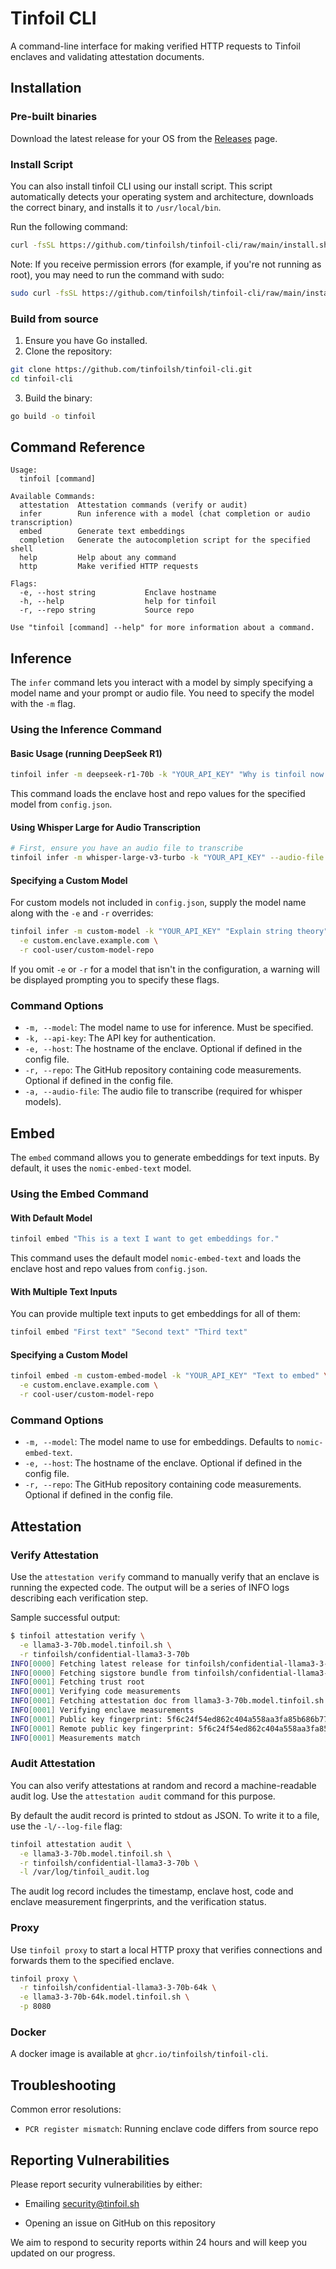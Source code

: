 # Tinfoil CLI

A command-line interface for making verified HTTP requests to Tinfoil enclaves and validating attestation documents.

## Installation

### Pre-built binaries

Download the latest release for your OS from the [Releases](https://github.com/tinfoilsh/tinfoil-cli/releases) page.

### Install Script

You can also install tinfoil CLI using our install script. This script automatically detects your operating system and architecture, downloads the correct binary, and installs it to `/usr/local/bin`.

Run the following command:

```sh
curl -fsSL https://github.com/tinfoilsh/tinfoil-cli/raw/main/install.sh | sh
```

Note: If you receive permission errors (for example, if you're not running as root), you may need to run the command with sudo:

```sh
sudo curl -fsSL https://github.com/tinfoilsh/tinfoil-cli/raw/main/install.sh | sh
```

### Build from source

1. Ensure you have Go installed.
2. Clone the repository:

```bash
git clone https://github.com/tinfoilsh/tinfoil-cli.git
cd tinfoil-cli
```

3. Build the binary:

```bash
go build -o tinfoil
```

## Command Reference

```text
Usage:
  tinfoil [command]

Available Commands:
  attestation  Attestation commands (verify or audit)
  infer        Run inference with a model (chat completion or audio transcription)
  embed        Generate text embeddings
  completion   Generate the autocompletion script for the specified shell
  help         Help about any command
  http         Make verified HTTP requests

Flags:
  -e, --host string           Enclave hostname
  -h, --help                  help for tinfoil
  -r, --repo string           Source repo

Use "tinfoil [command] --help" for more information about a command.
```

## Inference

The `infer` command lets you interact with a model by simply specifying a model name and your prompt or audio file. You need to specify the model with the `-m` flag.

### Using the Inference Command

#### Basic Usage (running DeepSeek R1)

```bash
tinfoil infer -m deepseek-r1-70b -k "YOUR_API_KEY" "Why is tinfoil now called aluminum foil?"
```

This command loads the enclave host and repo values for the specified model from `config.json`.

#### Using Whisper Large for Audio Transcription

```bash
# First, ensure you have an audio file to transcribe
tinfoil infer -m whisper-large-v3-turbo -k "YOUR_API_KEY" --audio-file "path/to/audio.mp3"
```

#### Specifying a Custom Model

For custom models not included in `config.json`, supply the model name along with the `-e` and `-r` overrides:

```bash
tinfoil infer -m custom-model -k "YOUR_API_KEY" "Explain string theory" \
  -e custom.enclave.example.com \
  -r cool-user/custom-model-repo
```

If you omit `-e` or `-r` for a model that isn't in the configuration, a warning will be displayed prompting you to specify these flags.

### Command Options

- `-m, --model`: The model name to use for inference. Must be specified.
- `-k, --api-key`: The API key for authentication.
- `-e, --host`: The hostname of the enclave. Optional if defined in the config file.
- `-r, --repo`: The GitHub repository containing code measurements. Optional if defined in the config file.
- `-a, --audio-file`: The audio file to transcribe (required for whisper models).


## Embed

The `embed` command allows you to generate embeddings for text inputs. By default, it uses the `nomic-embed-text` model.

### Using the Embed Command

#### With Default Model

```bash
tinfoil embed "This is a text I want to get embeddings for."
```

This command uses the default model `nomic-embed-text` and loads the enclave host and repo values from `config.json`.

#### With Multiple Text Inputs

You can provide multiple text inputs to get embeddings for all of them:

```bash
tinfoil embed "First text" "Second text" "Third text"
```

#### Specifying a Custom Model

```bash
tinfoil embed -m custom-embed-model -k "YOUR_API_KEY" "Text to embed" \
  -e custom.enclave.example.com \
  -r cool-user/custom-model-repo
```

### Command Options

- `-m, --model`: The model name to use for embeddings. Defaults to `nomic-embed-text`.
- `-e, --host`: The hostname of the enclave. Optional if defined in the config file.
- `-r, --repo`: The GitHub repository containing code measurements. Optional if defined in the config file.


## Attestation

### Verify Attestation

Use the `attestation verify` command to manually verify that an enclave is running the expected code. The output will be a series of INFO logs describing each verification step.

Sample successful output:

```bash
$ tinfoil attestation verify \
  -e llama3-3-70b.model.tinfoil.sh \
  -r tinfoilsh/confidential-llama3-3-70b
INFO[0000] Fetching latest release for tinfoilsh/confidential-llama3-3-70b 
INFO[0000] Fetching sigstore bundle from tinfoilsh/confidential-llama3-3-70b for digest f2f48557c8b0c1b268f8d8673f380242ad8c4983fe9004c02a8688a89f94f333 
INFO[0001] Fetching trust root                          
INFO[0001] Verifying code measurements                  
INFO[0001] Fetching attestation doc from llama3-3-70b.model.tinfoil.sh 
INFO[0001] Verifying enclave measurements               
INFO[0001] Public key fingerprint: 5f6c24f54ed862c404a558aa3fa85b686b77263ceeda86131e7acd90e8af5db2 
INFO[0001] Remote public key fingerprint: 5f6c24f54ed862c404a558aa3fa85b686b77263ceeda86131e7acd90e8af5db2 
INFO[0001] Measurements match  
```

### Audit Attestation

You can also verify attestations at random and record a machine-readable audit log. Use the `attestation audit` command for this purpose.

By default the audit record is printed to stdout as JSON. To write it to a file, use the `-l/--log-file` flag:

```bash
tinfoil attestation audit \
  -e llama3-3-70b.model.tinfoil.sh \
  -r tinfoilsh/confidential-llama3-3-70b \
  -l /var/log/tinfoil_audit.log
```

The audit log record includes the timestamp, enclave host, code and enclave measurement fingerprints, and the verification status.

### Proxy

Use `tinfoil proxy` to start a local HTTP proxy that verifies connections and forwards them to the specified enclave.

```bash
tinfoil proxy \
  -r tinfoilsh/confidential-llama3-3-70b-64k \
  -e llama3-3-70b-64k.model.tinfoil.sh \
  -p 8080
```

### Docker

A docker image is available at `ghcr.io/tinfoilsh/tinfoil-cli`.

## Troubleshooting

Common error resolutions:

- `PCR register mismatch`: Running enclave code differs from source repo


## Reporting Vulnerabilities

Please report security vulnerabilities by either:

- Emailing [security@tinfoil.sh](mailto:security@tinfoil.sh)

- Opening an issue on GitHub on this repository

We aim to respond to security reports within 24 hours and will keep you updated on our progress.